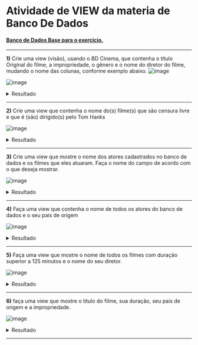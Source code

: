 # Atividade de VIEW da materia de Banco De Dados

#### [Banco de Dados Base para o exercicio.](./cinema.sql)

---

**1)** Crie uma view (visão), usando o BD Cinema, que contenha o título Original do filme, a impropriedade, o gênero e o nome do diretor do filme, mudando o nome das colunas, conforme exemplo abaixo.
![image](https://github.com/CodyKoInABox/cinemaVIEW/assets/125526050/4ff7e12e-64a7-4bfc-a34b-013910613758)

![image](https://github.com/CodyKoInABox/cinemaVIEW/assets/125526050/b8b97217-619a-49bf-9fbf-d21f8524b90c)
<details>
  <summary>Resultado</summary>
  
![image](https://github.com/CodyKoInABox/cinemaVIEW/assets/125526050/92bb380f-8938-4856-abea-f7ed105d5822)

</details>

---

**2)** Crie uma view que contenha o nome do(s) filme(s) que são censura livre e que é (são) dirigido(s) pelo Tom Hanks

![image](https://github.com/CodyKoInABox/cinemaVIEW/assets/125526050/9743cb05-defc-46a0-8d4c-74ee011393d8)
<details>
  <summary>Resultado</summary>
  
![image](https://github.com/CodyKoInABox/cinemaVIEW/assets/125526050/6b5a6bed-f21b-46b2-8e9a-aa9212c8b0a1)

</details>

---

**3)** Crie uma view que mostre o nome dos atores cadastrados no banco de dados e os filmes que eles atuaram. Faça o nome do campo de acordo com o que deseja mostrar.

![image](https://github.com/CodyKoInABox/cinemaVIEW/assets/125526050/63b0d2da-2bde-440d-8496-6feda70a402c)
<details>
  <summary>Resultado</summary>
  
![image](https://github.com/CodyKoInABox/cinemaVIEW/assets/125526050/76ec7310-3d25-428b-b721-2d14822ffc72)

</details>

---

**4)** Faça uma view que contenha o nome de todos os atores do banco de dados e o seu pais de origem

![image](https://github.com/CodyKoInABox/cinemaVIEW/assets/125526050/d163a36d-b936-4ecb-be40-39dc488f0142)
<details>
  <summary>Resultado</summary>
  
![image](https://github.com/CodyKoInABox/cinemaVIEW/assets/125526050/61d73cab-128e-41c7-8731-8e67ffb18b6d)

</details>

---

**5)** Faça uma view que mostre o nome de todos os filmes com duração superior a 125 minutos e o nome do seu diretor.

![image](https://github.com/CodyKoInABox/cinemaVIEW/assets/125526050/90ebedf1-5162-4ca7-ac66-adddf30d7a18)
<details>
  <summary>Resultado</summary>
  
![image](https://github.com/CodyKoInABox/cinemaVIEW/assets/125526050/50e49af8-1a50-482a-8749-02066478f86a)

</details>

---

**6)** faça uma view que mostre o titulo do filme, sua duração, seu pais de origem e a impropriedade.

![image](https://github.com/CodyKoInABox/cinemaVIEW/assets/125526050/eda240b9-9863-480b-8a65-fc5bfee6c5c8)
<details>
  <summary>Resultado</summary>
  
![image](https://github.com/CodyKoInABox/cinemaVIEW/assets/125526050/15f02b43-7ae9-485c-85a2-1719e8cae5e1)

</details>

---
